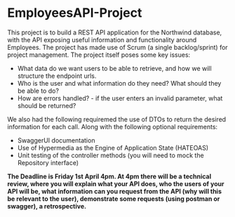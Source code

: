 # EmployeesAPI-Project

This project is to build a REST API application for the Northwind database, with the API exposing useful information and functionality around Employees. The project has made use of Scrum (a single backlog/sprint) for project management. The project itself poses some key issues:

* What data do we want users to be able to retrieve, and how we will structure the endpoint urls.  
* Who is the user and what information do they need? What should they be able to do?
* How are errors handled? - if the user enters an invalid parameter, what should be returned?

We also had the following requiremed the use of DTOs to return the desired information for each call. Along with the following optional requirements:
* SwaggerUI documentation 
* Use of Hypermedia as the Engine of Application State (HATEOAS)
* Unit testing of the controller methods (you will need to mock the Repository interface)

**The Deadline is Friday 1st April 4pm. At 4pm there will be a technical review, where you will explain what your API does, who the users of your API will be, what information can you request from the API (why will this be relevant to the user), demonstrate some requests (using postman or swagger), a retrospective.**
